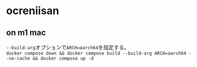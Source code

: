 # ocreniisan

## on m1 mac
`--build-arg`オプションで`ARCH=aarch64`を指定する。  
`docker compose down && docker compose build --build-arg ARCH=aarch64 --no-cache && docker compose up -d`  
